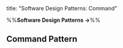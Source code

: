 <frontmatter>
title: "Software Design Patterns: Command"
</frontmatter>

<link rel="stylesheet" href="{{baseUrl}}/css/textbook.css">

<div class="website-content" id="all">

%%**Software Design Patterns →**%%

<div id="title">

## Command Pattern
</div>
<div id="main">

<include src="what/embed.md" boilerplate  />

</div>

</div>
